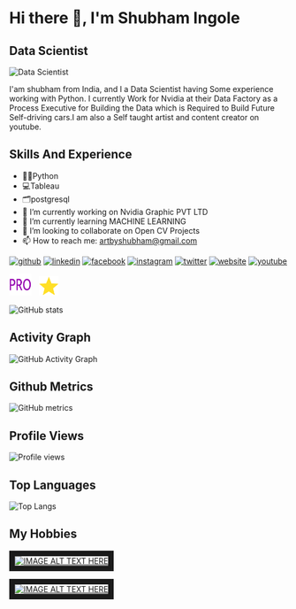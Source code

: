 # Hi there 👋, I'm Shubham Ingole
## Data Scientist
![Data Scientist](https://blogger.googleusercontent.com/img/a/AVvXsEgdocE6z_3pg5CaRyA2Ub_uxHCv-F4fhmL2rjx8j_wcM5rjfCZFEj5Chty1SIeTmPGLNGW0tZTQtafY9uPoT0GlgKJgND1cnnSd_8LWccZjh2gT4iTFQZX9WlZ73mcMuktxpxRuDJBRmtFxQhieLRqjHAHHhvJY9cjREp6ubyHDUNyACfPQGuUicAc=s2084)

I'am shubham from India, and I a Data Scientist having Some experience working with Python. I currently Work for Nvidia at their Data Factory as a Process Executive for Building the Data which is Required to Build Future Self-driving cars.I am also a Self taught artist and content creator on youtube.

## Skills And Experience
- 👨‍💻Python
- 💻Tableau
- 🗂️postgresql
- 🔭 I’m currently working on Nvidia Graphic PVT LTD 
- 🌱 I’m currently learning MACHINE LEARNING  
- 👯 I’m looking to collaborate on Open CV Projects  
- 📫 How to reach me: artbyshubham@gmail.com 


[<img src='https://cdn.jsdelivr.net/npm/simple-icons@3.0.1/icons/github.svg' alt='github' height='40'>](https://github.com/shubhamingole)  [<img src='https://cdn.jsdelivr.net/npm/simple-icons@3.0.1/icons/linkedin.svg' alt='linkedin' height='40'>](https://www.linkedin.com/in/shubhamingole/)  [<img src='https://cdn.jsdelivr.net/npm/simple-icons@3.0.1/icons/facebook.svg' alt='facebook' height='40'>](https://www.facebook.com/shubham.ingole.52 )  [<img src='https://cdn.jsdelivr.net/npm/simple-icons@3.0.1/icons/instagram.svg' alt='instagram' height='40'>](https://www.instagram.com/artby.shubham/)  [<img src='https://cdn.jsdelivr.net/npm/simple-icons@3.0.1/icons/twitter.svg' alt='twitter' height='40'>](https://twitter.com/mrshubhamingole)  [<img src='https://cdn.jsdelivr.net/npm/simple-icons@3.0.1/icons/icloud.svg' alt='website' height='40'>](http://sketchgurushubham.blogspot.com/)  [<img src='https://cdn.jsdelivr.net/npm/simple-icons@3.0.1/icons/youtube.svg' alt='youtube' height='40'>](https://www.youtube.com/c/SKETCHGURU)  

<a href='https://github.com/pricing'><img src='https://raw.githubusercontent.com/acervenky/animated-github-badges/master/assets/pro.gif' width='40' height='40'></a> <a href='https://stars.github.com/'><img src='https://raw.githubusercontent.com/acervenky/animated-github-badges/master/assets/starbadge.gif' width='35' height='35'></a> 

![GitHub stats](https://github-readme-stats.vercel.app/api?username=shubhamringole&show_icons=true)
## Activity Graph 
![GitHub Activity Graph](https://activity-graph.herokuapp.com/graph?username=shubhamringole)  
## Github Metrics
![GitHub metrics](https://metrics.lecoq.io/shubhamringole)  
## Profile Views
![Profile views](https://gpvc.arturio.dev/shubhamringole)
## Top Languages
![Top Langs](https://github-readme-stats.vercel.app/api/top-langs/?username=shubhamringole)

## My Hobbies
<a href="https://www.youtube.com/watch?v=YMi2i2y_O-k&t=449s
" target="_blank"><img src="https://img.youtube.com/vi/YMi2i2y_O-k/maxresdefault.jpg" 
alt="IMAGE ALT TEXT HERE" width="260" height="180" border="10" /></a>

<a href="https://www.youtube.com/watch?v=iA1A4Z3WfDg&t=1196s
" target="_blank"><img src="https://img.youtube.com/vi/iA1A4Z3WfDg/maxresdefault.jpg" 
alt="IMAGE ALT TEXT HERE" width="260" height="180" border="10" /></a>
